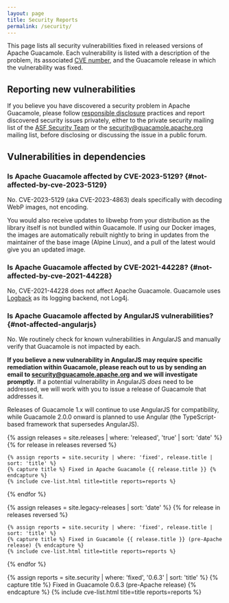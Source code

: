 ```yaml
---
layout: page 
title: Security Reports
permalink: /security/
---
```


This page lists all security vulnerabilities fixed in released versions of
Apache Guacamole. Each vulnerability is listed with a description of the
problem, its associated [CVE
number](https://cve.mitre.org/about/faqs.html#what_is_cve_id), and the
Guacamole release in which the vulnerability was fixed.

Reporting new vulnerabilities
-----------------------------

If you believe you have discovered a security problem in Apache Guacamole,
please follow [responsible
disclosure](https://en.wikipedia.org/wiki/Responsible_disclosure) practices and
report discovered security issues privately, either to the private security
mailing list of the [ASF Security Team](https://www.apache.org/security/) or
the <security@guacamole.apache.org> mailing list, before disclosing or
discussing the issue in a public forum.

Vulnerabilities in dependencies
-------------------------------

### Is Apache Guacamole affected by CVE-2023-5129? {#not-affected-by-cve-2023-5129}

No. CVE-2023-5129 (aka CVE-2023-4863) deals specifically with decoding
WebP images, not encoding.

You would also receive updates to libwebp from your distribution as the
library itself is not bundled within Guacamole. If using our Docker
images, the images are automatically rebuilt nightly to bring in updates
from the maintainer of the base image (Alpine Linux), and a pull of the
latest would give you an updated image.

### Is Apache Guacamole affected by CVE-2021-44228? {#not-affected-by-cve-2021-44228}

No, CVE-2021-44228 does not affect Apache Guacamole. Guacamole uses
[Logback](http://logback.qos.ch/) as its logging backend, not Log4j.

### Is Apache Guacamole affected by AngularJS vulnerabilities? {#not-affected-angularjs}

No. We routinely check for known vulnerabilities in AngularJS and manually
verify that Guacamole is not impacted by each.

**If you believe a new vulnerability in AngularJS may require specific
remediation within Guacamole, please reach out to us by sending an email to
<security@guacamole.apache.org> and we will investigate promptly.** If a
potential vulnerability in AngularJS _does_ need to be addressed, we will work
with you to issue a release of Guacamole that addresses it.

Releases of Guacamole 1.x will continue to use AngularJS for compatibility,
while Guacamole 2.0.0 onward is planned to use Angular (the TypeScript-based
framework that supersedes AngularJS).

{% assign releases = site.releases  | where: 'released', 'true' | sort: 'date' %}
{% for release in releases reversed %}

    {% assign reports = site.security | where: 'fixed', release.title | sort: 'title' %}
    {% capture title %} Fixed in Apache Guacamole {{ release.title }} {% endcapture %}
    {% include cve-list.html title=title reports=reports %}

{% endfor %}

{% assign releases = site.legacy-releases | sort: 'date' %}
{% for release in releases reversed %}

    {% assign reports = site.security | where: 'fixed', release.title | sort: 'title' %}
    {% capture title %} Fixed in Guacamole {{ release.title }} (pre-Apache release) {% endcapture %}
    {% include cve-list.html title=title reports=reports %}

{% endfor %}

{% assign reports = site.security | where: 'fixed', '0.6.3' | sort: 'title' %}
{% capture title %} Fixed in Guacamole 0.6.3 (pre-Apache release) {% endcapture %}
{% include cve-list.html title=title reports=reports %}

